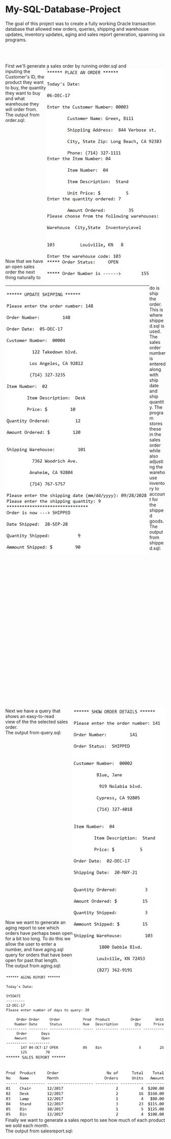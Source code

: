 # My-SQL-Database-Project
The goal of this project was to create a fully working Oracle transaction database that allowed new orders, queries, shipping and warehouse updates, inventory updates, aging and sales report generation, spanning six programs.
<br><br><br><br>

First we'll generate a sales order by running order.sql and<img align="right" src="https://github.com/ArnoAlford/My-SQL-Database-Project/blob/master/Order.png">
<br>
inputing the Customer's ID, the product they want to buy, 
the quantity they want to buy and what warehouse they will order from. 
<br>The output from order.sql:
<br><br><br><br><br><br><br><br><br><br><br><br><br><br><br><br><br><br><br><br><br><br><br><br><br><br>
<img align="left" src="https://github.com/ArnoAlford/My-SQL-Database-Project/blob/master/Ship.png">Now that we have an open sales order the next thing naturally
to do is ship the order. This is where shipped.sql is used. The sales order number is entered along with ship date and ship quantity. The program stores these in the sales order while also adjusting the warehouse inventory to account for the shipped goods.<br> The output from shipped.sql:
<br><br><br><br><br><br><br><br><br><br><br><br><br><br><br><br><br><br><br><br><br><br><br><br><br><br><br><br><br><br>
<img align="right" src="https://github.com/ArnoAlford/My-SQL-Database-Project/blob/master/Query.png">Next we have a query that shows an easy-to-read 
<br>view of the the selected sales order.
<br>The output from query.sql:
<br><br><br><br><br><br><br><br><br><br><br><br><br><br><br><br><br><br><br><br><br><br><br><br><br><br><br><br><br><br><br><br><br><br><br>
<img align="left" src="https://github.com/ArnoAlford/My-SQL-Database-Project/blob/master/Aging.png">Now we want to generate an aging report to see which orders have perhaps been open for a bit too long. To do this we allow the user to enter a number, and have aging.sql query for orders that have been open for past that length.
<br>The output from aging.sql:
<br><br><br><br><br><br><br><br>
<img align="right" src="https://github.com/ArnoAlford/My-SQL-Database-Project/blob/master/SalesReport.png">
Finally we want to generate a sales report to see how much of each product we sold each month.
<br>The output from salesreport.sql:
